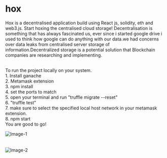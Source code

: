 # hox
Hox is a decentralised application build using React js, solidity, eth and web3.js. Start hoxing the centralised cloud storage! 
Decentralisation is something that has always fascinated us, ever since i started google drive i used to think how google can do anything with our data.we had concerns over data leaks from centralised server storage of information.Decentralized storage is a potential solution that Blockchain companies are researching and implementing.


<br/>
To run the project locally on your system.
<br/>
1. Install ganache <br/>
2. Metamask extension <br/>
3. npm install <br/>
4. set the ports to match <br/>
5. open your terminal and run "truffle migrate --reset" <br/>
6. "truffle test" <br/>
7. make sure to select the specified local host network in your metamask extension. <br/>
8. npm start 
<br/>
You are good to go!
<br/>

![Image-1](https://ipfs.infura.io/ipfs/QmdhJm4LgeBQWkCmZgVEnia36VPs3TTzBQ3z7z9nyktknv)
<br/>
<br/>
<br/>
![Image-2](https://bafybeifeqlfaptsxq5rfasu6pxlglmjfowjvqh4dqirs6ffhrjyfh552va.ipfs.infura-ipfs.io/)

